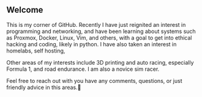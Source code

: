 ## Welcome ##

This is my corner of GitHub.  Recently I have just reignited an interest in programming and networking, and have been learning about systems such as Proxmox, Docker, Linux, Vim, and others, with a goal to get into ethical hacking and coding, likely in python.  I have also taken an interest in homelabs, self hosting,

Other areas of my interests include 3D printing and auto racing, especially Formula 1, and road endurance.  I am also a novice sim racer.

Feel free to reach out with you have any comments, questions, or just friendly advice in this areas.👋

<!--
**ckidney-beans/ckidney-beans** is a ✨ _special_ ✨ repository because its `README.md` (this file) appears on your GitHub profile.

Here are some ideas to get you started:

- 🔭 I’m currently working on ...
- 🌱 I’m currently learning ...
- 👯 I’m looking to collaborate on ...
- 🤔 I’m looking for help with ...
- 💬 Ask me about ...
- 📫 How to reach me: ...
- 😄 Pronouns: ...
- ⚡ Fun fact: ...
-->
